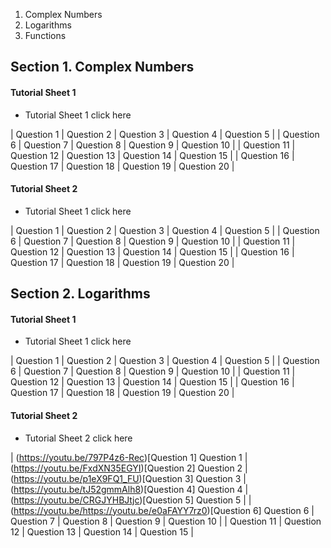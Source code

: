 1. Complex Numbers
2. Logarithms
3. Functions 

## Section 1. Complex Numbers

#### Tutorial Sheet 1
- Tutorial Sheet 1 click here

| Question 1 | Question 2 | Question 3 | Question 4 | Question 5 |
| Question 6 | Question 7 | Question 8 | Question 9 | Question 10 |
| Question 11 | Question 12 | Question 13 | Question 14 | Question 15 |
| Question 16 | Question 17 | Question 18 | Question 19 | Question 20 |

#### Tutorial Sheet 2

- Tutorial Sheet 1 click here

| Question 1 | Question 2 | Question 3 | Question 4 | Question 5 |
| Question 6 | Question 7 | Question 8 | Question 9 | Question 10 |
| Question 11 | Question 12 | Question 13 | Question 14 | Question 15 |
| Question 16 | Question 17 | Question 18 | Question 19 | Question 20 |

## Section 2. Logarithms

#### Tutorial Sheet 1

- Tutorial Sheet 1 click here

| Question 1 | Question 2 | Question 3 | Question 4 | Question 5 |
| Question 6 | Question 7 | Question 8 | Question 9 | Question 10 |
| Question 11 | Question 12 | Question 13 | Question 14 | Question 15 |
| Question 16 | Question 17 | Question 18 | Question 19 | Question 20 |

#### Tutorial Sheet 2

- Tutorial Sheet 2 click here

| (https://youtu.be/797P4z6-Rec)[Question 1] Question 1 | (https://youtu.be/FxdXN35EGYI)[Question 2] Question 2 | (https://youtu.be/p1eX9FQ1_FU)[Question 3] Question 3 | (https://youtu.be/tJ52gmmAlh8)[Question 4] Question 4 | (https://youtu.be/CRGJYHBJtjc)[Question 5] Question 5 |
| (https://youtu.be/https://youtu.be/e0aFAYY7rz0)[Question 6]  Question 6 | Question 7 | Question 8 | Question 9 | Question 10 |
| Question 11 | Question 12 | Question 13 | Question 14 | Question 15 |

